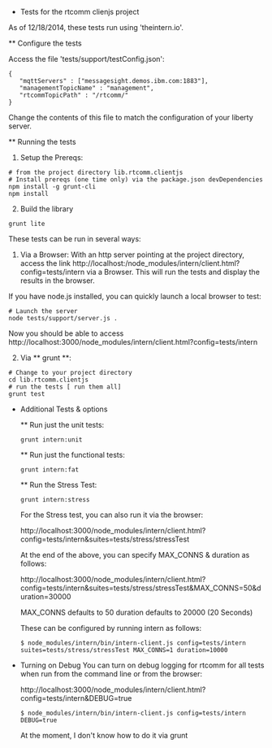 * Tests for the rtcomm clienjs project

As of 12/18/2014, these tests run using 'theintern.io'.

** Configure the tests

Access the file 'tests/support/testConfig.json':
```
{
   "mqttServers" : ["messagesight.demos.ibm.com:1883"],
   "managementTopicName" : "management",
   "rtcommTopicPath" : "/rtcomm/"
}
```

Change the contents of this file to match the configuration of your liberty server.

** Running the tests

1.  Setup the Prereqs:

``` 
# from the project directory lib.rtcomm.clientjs
# Install prereqs (one time only) via the package.json devDependencies
npm install -g grunt-cli
npm install 
```

2.  Build the library
```
grunt lite
```

These tests can be run in several ways:

1.  Via a Browser:  With an http server pointing at the project directory, access the link http://localhost:<port>/node_modules/intern/client.html?config=tests/intern  via a Browser.  This will run the tests and display the results in the browser.

If you have node.js installed, you can quickly launch a local browser to test:

```
# Launch the server
node tests/support/server.js .
```
Now you should be able to access http://localhost:3000/node_modules/intern/client.html?config=tests/intern

2.  Via ** grunt **: 

``` 
# Change to your project directory
cd lib.rtcomm.clientjs 
# run the tests [ run them all]
grunt test
```

* Additional Tests & options

    ** Run just the unit tests:
    ```
    grunt intern:unit
    ```
    ** Run just the functional tests:
    ``` 
    grunt intern:fat
    ```
    ** Run the Stress Test:
    ```
    grunt intern:stress
    ```
    For the Stress test, you can also run it via the browser:

    http://localhost:3000/node_modules/intern/client.html?config=tests/intern&suites=tests/stress/stressTest
    
    At the end of the above, you can specify MAX_CONNS & duration as follows:

    http://localhost:3000/node_modules/intern/client.html?config=tests/intern&suites=tests/stress/stressTest&MAX_CONNS=50&duration=30000

    MAX_CONNS defaults to 50
    duration defaults to 20000 (20 Seconds)
    
    These can be configured by running intern as follows:

    ```
    $ node_modules/intern/bin/intern-client.js config=tests/intern suites=tests/stress/stressTest MAX_CONNS=1 duration=10000
    ```

* Turning on Debug
    You can turn on debug logging for rtcomm for all tests when run from the command line or from the browser:

    http://localhost:3000/node_modules/intern/client.html?config=tests/intern&DEBUG=true

    ```
    $ node_modules/intern/bin/intern-client.js config=tests/intern DEBUG=true 
    ```

    At the moment, I don't know how to do it via grunt


